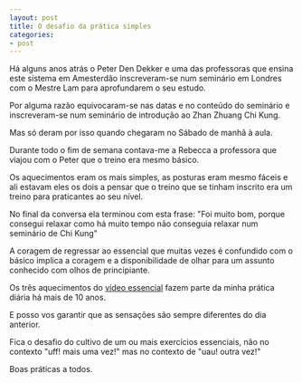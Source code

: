 ```yaml
---
layout: post
title: O desafio da prática simples
categories:
- post
---
```

Há alguns anos atrás o Peter Den Dekker e uma das professoras que ensina este sistema em Amesterdão inscreveram-se num seminário em Londres com o Mestre Lam para aprofundarem o seu estudo. 

Por alguma razão equivocaram-se nas datas e no conteúdo do seminário e inscreveram-se num seminário de introdução ao Zhan Zhuang Chi Kung. 

Mas só deram por isso quando chegaram no Sábado de manhã à aula. 

Durante todo o fim de semana contava-me a Rebecca a professora que viajou com o Peter que o treino era mesmo básico. 

Os aquecimentos eram os mais simples, as posturas eram mesmo fáceis e ali estavam eles os dois a pensar que o treino que se tinham inscrito era um treino para praticantes ao seu nível. 

No final da conversa ela terminou com esta frase: "Foi muito bom, porque consegui relaxar como há muito tempo não conseguia relaxar num seminário de Chi Kung"

A coragem de regressar ao essencial que muitas vezes é confundido com
o básico  implica a coragem e a disponibilidade de olhar para um assunto
conhecido com olhos de principiante. 

Os três aquecimentos do [vídeo essencial](http://devagar.org/video.html)
fazem parte da minha prática diária há mais de 10 anos.

E posso vos garantir que as sensações são sempre diferentes do dia
anterior. 

Fica o desafio do cultivo de um ou mais exercícios essenciais, não no
contexto "uff! mais uma vez!" mas no contexto de "uau! outra vez!"

Boas práticas a todos.

